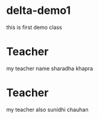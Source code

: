 # delta-demo1
this is first demo class

# Teacher
my teacher name sharadha khapra

# Teacher
my teacher also sunidhi chauhan
 
